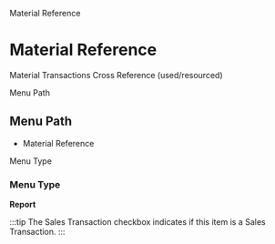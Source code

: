 
Material Reference
# Material Reference


Material Transactions Cross Reference (used/resourced)

Menu Path
## Menu Path



- Material Reference

Menu Type
### Menu Type

**Report**

:::tip
The Sales Transaction checkbox indicates if this item is a Sales Transaction.
:::

